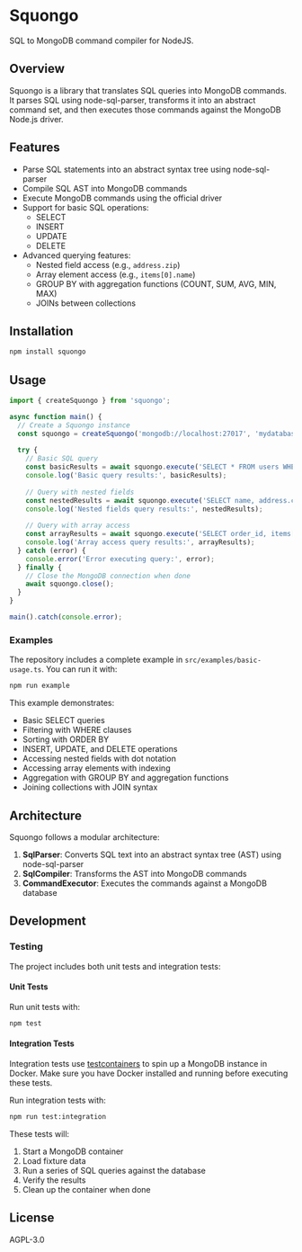 # Squongo

SQL to MongoDB command compiler for NodeJS.

## Overview

Squongo is a library that translates SQL queries into MongoDB commands. It parses SQL using node-sql-parser, transforms it into an abstract command set, and then executes those commands against the MongoDB Node.js driver.

## Features

- Parse SQL statements into an abstract syntax tree using node-sql-parser
- Compile SQL AST into MongoDB commands
- Execute MongoDB commands using the official driver
- Support for basic SQL operations:
  - SELECT
  - INSERT
  - UPDATE
  - DELETE
- Advanced querying features:
  - Nested field access (e.g., `address.zip`)
  - Array element access (e.g., `items[0].name`)
  - GROUP BY with aggregation functions (COUNT, SUM, AVG, MIN, MAX)
  - JOINs between collections

## Installation

```bash
npm install squongo
```

## Usage

```typescript
import { createSquongo } from 'squongo';

async function main() {
  // Create a Squongo instance
  const squongo = createSquongo('mongodb://localhost:27017', 'mydatabase');
  
  try {
    // Basic SQL query
    const basicResults = await squongo.execute('SELECT * FROM users WHERE age > 21');
    console.log('Basic query results:', basicResults);
    
    // Query with nested fields
    const nestedResults = await squongo.execute('SELECT name, address.city, address.zip FROM users WHERE address.country = "USA"');
    console.log('Nested fields query results:', nestedResults);
    
    // Query with array access
    const arrayResults = await squongo.execute('SELECT order_id, items[0].name, items[0].price FROM orders WHERE items[0].price > 100');
    console.log('Array access query results:', arrayResults);
  } catch (error) {
    console.error('Error executing query:', error);
  } finally {
    // Close the MongoDB connection when done
    await squongo.close();
  }
}

main().catch(console.error);
```

### Examples

The repository includes a complete example in `src/examples/basic-usage.ts`. You can run it with:

```bash
npm run example
```

This example demonstrates:
- Basic SELECT queries
- Filtering with WHERE clauses
- Sorting with ORDER BY
- INSERT, UPDATE, and DELETE operations
- Accessing nested fields with dot notation
- Accessing array elements with indexing
- Aggregation with GROUP BY and aggregation functions
- Joining collections with JOIN syntax

## Architecture

Squongo follows a modular architecture:

1. **SqlParser**: Converts SQL text into an abstract syntax tree (AST) using node-sql-parser
2. **SqlCompiler**: Transforms the AST into MongoDB commands
3. **CommandExecutor**: Executes the commands against a MongoDB database

## Development

### Testing

The project includes both unit tests and integration tests:

#### Unit Tests

Run unit tests with:

```bash
npm test
```

#### Integration Tests

Integration tests use [testcontainers](https://github.com/testcontainers/testcontainers-node) to spin up a MongoDB instance in Docker. Make sure you have Docker installed and running before executing these tests.

Run integration tests with:

```bash
npm run test:integration
```

These tests will:
1. Start a MongoDB container
2. Load fixture data
3. Run a series of SQL queries against the database
4. Verify the results
5. Clean up the container when done

## License

AGPL-3.0